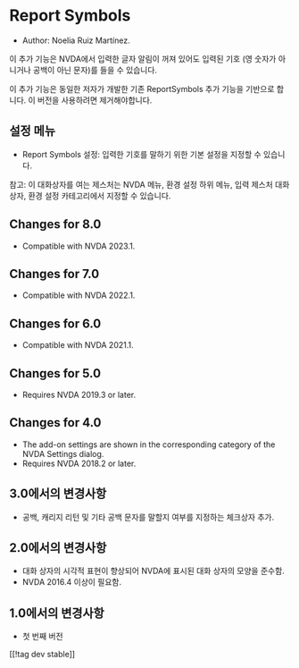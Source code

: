 # Report Symbols #

*	Author: Noelia Ruiz Martínez.

이 추가 기능은 NVDA에서 입력한 글자 알림이 꺼져 있어도 입력된 기호 (영 숫자가 아니거나 공백이 아닌 문자)를 들을 수 있습니다.

이 추가 기능은 동일한 저자가 개발한 기존 ReportSymbols 추가 기능을 기반으로 합니다. 이 버전을 사용하려면 제거해야합니다.

## 설정 메뉴 ##
*	Report Symbols 설정: 입력한 기호를 말하기 위한 기본 설정을 지정할 수 있습니다.

참고: 이 대화상자를 여는 제스처는 NVDA 메뉴, 환경 설정 하위 메뉴, 입력 제스처 대화상자, 환경 설정 카테고리에서 지정할 수
있습니다.

## Changes for 8.0
* Compatible with NVDA 2023.1.

## Changes for 7.0
* Compatible with NVDA 2022.1.

## Changes for 6.0
* Compatible with NVDA 2021.1.

## Changes for 5.0 ##
*	Requires NVDA 2019.3 or later.

## Changes for 4.0 ##
* The add-on settings are shown in the corresponding category of the NVDA
  Settings dialog.
* Requires NVDA 2018.2 or later.

## 3.0에서의 변경사항 ##
* 공백, 캐리지 리턴 및 기타 공백 문자를 말할지 여부를 지정하는 체크상자 추가.

## 2.0에서의 변경사항 ##
*	대화 상자의 시각적 표현이 향상되어 NVDA에 표시된 대화 상자의 모양을 준수함.
*	NVDA 2016.4 이상이 필요함.

## 1.0에서의 변경사항 ##
*	첫 번째 버전

[[!tag dev stable]]

